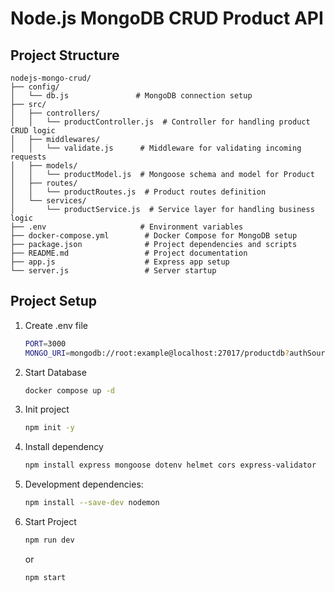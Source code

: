 # Node.js MongoDB CRUD Product API

## Project Structure

    nodejs-mongo-crud/
    ├── config/
    │   └── db.js               # MongoDB connection setup
    ├── src/
    │   ├── controllers/
    │   │   └── productController.js  # Controller for handling product CRUD logic
    │   ├── middlewares/
    │   │   └── validate.js      # Middleware for validating incoming requests
    │   ├── models/
    │   │   └── productModel.js  # Mongoose schema and model for Product
    │   ├── routes/
    │   │   └── productRoutes.js  # Product routes definition
    │   └── services/
    │       └── productService.js  # Service layer for handling business logic
    ├── .env                     # Environment variables
    ├── docker-compose.yml        # Docker Compose for MongoDB setup
    ├── package.json              # Project dependencies and scripts
    ├── README.md                 # Project documentation
    ├── app.js                    # Express app setup
    └── server.js                 # Server startup

## Project Setup

1. Create .env file
   ```bash
   PORT=3000
   MONGO_URI=mongodb://root:example@localhost:27017/productdb?authSource=admin
   ```
2. Start Database

   ```bash
   docker compose up -d
   ```

3. Init project

   ```bash
   npm init -y
   ```

4. Install dependency

   ```bash
   npm install express mongoose dotenv helmet cors express-validator
   ```

5. Development dependencies:

   ```bash
   npm install --save-dev nodemon
   ```

6. Start Project

   ```bash
   npm run dev
   ```

   or

   ```bash
   npm start
   ```
